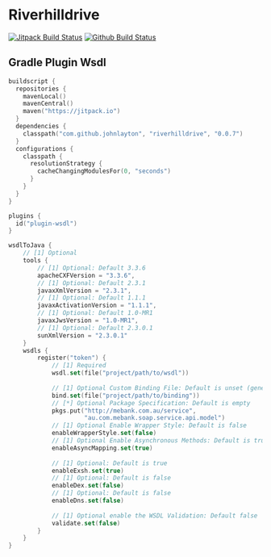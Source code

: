 # Riverhilldrive

[![Jitpack Build Status](https://jitpack.io/v/johnlayton/riverhilldrive.svg)](https://jitpack.io/#johnlayton/riverhilldrive)
[![Github Build Status](https://github.com/johnlayton/riverhilldrive/workflows/main/badge.svg)](https://github.com/johnlayton/riverhilldrive/actions)

## Gradle Plugin Wsdl

```kts
buildscript {
  repositories {
    mavenLocal()
    mavenCentral()
    maven("https://jitpack.io")
  }
  dependencies {
    classpath("com.github.johnlayton", "riverhilldrive", "0.0.7")
  }
  configurations {
    classpath {
      resolutionStrategy {
        cacheChangingModulesFor(0, "seconds")
      }
    }
  }
}
```

```kts
plugins {
  id("plugin-wsdl")
}
```

```kts
wsdlToJava {
    // [1] Optional
    tools {
        // [1] Optional: Default 3.3.6
        apacheCXFVersion = "3.3.6",
        // [1] Optional: Default 2.3.1
        javaxXmlVersion = "2.3.1",
        // [1] Optional: Default 1.1.1
        javaxActivationVersion = "1.1.1",
        // [1] Optional: Default 1.0-MR1
        javaxJwsVersion = "1.0-MR1",
        // [1] Optional: Default 2.3.0.1
        sunXmlVersion = "2.3.0.1"
    }
    wsdls {
        register("token") {
            // [1] Required
            wsdl.set(file("project/path/to/wsdl"))
    
            // [1] Optional Custom Binding File: Default is unset (generated bindings)
            bind.set(file("project/path/to/binding"))
            // [*] Optional Package Specification: Default is empty
            pkgs.put("http://mebank.com.au/service", 
                     "au.com.mebank.soap.service.api.model")
            // [1] Optional Enable Wrapper Style: Default is false
            enableWrapperStyle.set(false)
            // [1] Optional Enable Asynchronous Methods: Default is true
            enableAsyncMapping.set(true)
    
            // [1] Optional: Default is true
            enableExsh.set(true)
            // [1] Optional: Default is false
            enableDex.set(false)
            // [1] Optional: Default is false
            enableDns.set(false)
    
            // [1] Optional enable the WSDL Validation: Default false
            validate.set(false)
        }   
    }
}
```